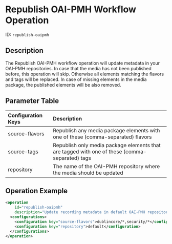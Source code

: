 Republish OAI-PMH Workflow Operation
====================================

ID: `republish-oaipmh`


Description
-----------

The Republish OAI-PMH workflow operation will update metadata in your OAI-PMH repositories. In case that the media has
not been published before, this operation will skip. Otherwise all elements matching the flavors and tags will be replaced.
In case of missing elements in the media package, the published elements will be also removed.


Parameter Table
---------------

| Configuration Keys | Description                                                                                                     |
|:-------------------|:----------------------------------------------------------------------------------------------------------------|
| source-flavors     | Republish any media package elements with one of these (comma-separated) flavors                                |
| source-tags        | Republish only media package elements that are tagged with one of these (comma-separated) tags                  |
| repository         | The name of the OAI-PMH repository where the media should be updated                                            |


Operation Example
-----------------

```xml
<operation
    id="republish-oaipmh"
    description="Update recording metadata in default OAI-PMH repository">
  <configurations>
    <configuration key="source-flavors">dublincore/*,security/*</configuration>
    <configuration key="repository">default</configuration>
  </configurations>
</operation>
```
